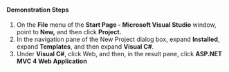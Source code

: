 

#### Demonstration Steps

1. On the **File** menu of the **Start Page - Microsoft Visual Studio** window, point to **New,** and then click **Project.**
2. In the navigation pane of the New Project dialog box, expand **Installed**, expand **Templates**, and then expand **Visual C#**.
3. Under **Visual C#**, click Web, and then, in the result pane, click **ASP.NET MVC 4 Web Application**
